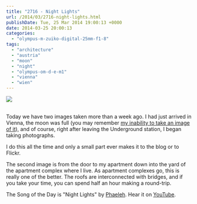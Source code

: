 ```yaml
---
title: "2716 - Night Lights"
url: /2014/03/2716-night-lights.html
publishDate: Tue, 25 Mar 2014 19:00:13 +0000
date: 2014-03-25 20:00:13
categories: 
  - "olympus-m-zuiko-digital-25mm-f1-8"
tags: 
  - "architecture"
  - "austria"
  - "moon"
  - "night"
  - "olympus-om-d-e-m1"
  - "vienna"
  - "wien"
---
```

<div class="container">
<div class="center"><a target="_blank" href="https://d25zfm9zpd7gm5.cloudfront.net/1200x1200/2014/20140317_001718_lr.jpg"><img src="https://d25zfm9zpd7gm5.cloudfront.net/0600x0600/2014/20140317_001718_lr.jpg" /></a></div>
</div>
<br />

Today we have two images taken more than a week ago. I had just arrived in Vienna, the moon was full (you may remember <a href="/2014/03/2711-dust-n-bones.html" target="_blank">my inability to take an image of it</a>), and of course, right after leaving the Underground station, I began taking photographs.

I do this all the time and only a small part ever makes it to the blog or to Flickr.

<a target="_blank" href="https://d25zfm9zpd7gm5.cloudfront.net/1200x1200/2014/20140317_004026_lr.jpg"><img style="margin: 0pt 10px 0pt 0px; float: left;" src="https://d25zfm9zpd7gm5.cloudfront.net/0150x0150/2014/20140317_004026_lr.jpg" alt="" border="0" /></a> The second image is from the door to my apartment down into the yard of the apartment complex where I live. As apartment complexes go, this is really one of the better. The roofs are interconnected with bridges, and if you take your time, you can spend half an hour making a round-trip.

The Song of the Day is "Night Lights" by <a href="https://en.wikipedia.org/wiki/Phaeleh" target="_blank">Phaeleh</a>. Hear it on <a href="https://www.youtube.com/watch?v=MtdzrbGXy0c" target="_blank">YouTube</a>.
